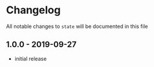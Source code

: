 # Changelog

All notable changes to `state` will be documented in this file

## 1.0.0 - 2019-09-27

- initial release

